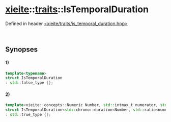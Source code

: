 # [xieite](../../xieite.md)\:\:[traits](../../traits.md)\:\:IsTemporalDuration
Defined in header [<xieite/traits/is_temporal_duration.hpp>](../../../include/xieite/traits/is_temporal_duration.hpp)

&nbsp;

## Synopses
#### 1)
```cpp
template<typename>
struct IsTemporalDuration
: std::false_type {};
```
#### 2)
```cpp
template<xieite::concepts::Numeric Number, std::intmax_t numerator, std::intmax_t denominator>
struct IsTemporalDuration<std::chrono::duration<Number, std::ratio<numerator, denominator>>>
: std::true_type {};
```
